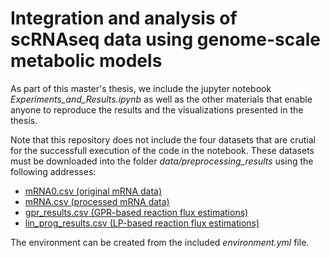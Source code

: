 # Integration and analysis of scRNAseq data using genome-scale metabolic models

As part of this master's thesis, we include the jupyter notebook *Experiments_and_Results.ipynb* as well as the other materials that enable anyone to reproduce the results and the visualizations presented in the thesis. 

Note that this repository does not include the four datasets that are crutial for the successfull execution of the code in the notebook. 
These datasets must be downloaded into the folder *data/preprocessing_results* using the following addresses:
* [mRNA0.csv  (original  mRNA data)](https://drive.google.com/file/d/1QQiPBxWf1h-Klr8FDmVS2hH2RHf2obT1/view?usp=sharing)
* [mRNA.csv (processed mRNA data)](https://drive.google.com/file/d/1knxmHTYj_aKf9zd0glEWNRTVWcXV_3NX/view?usp=sharing)
* [gpr_results.csv (GPR-based reaction flux estimations)](https://drive.google.com/file/d/1FW1NmuSrVNkSB6YZKN3KlZGRpdGHD7Um/view?usp=sharing)
* [lin_prog_results.csv (LP-based reaction flux estimations)](https://drive.google.com/file/d/1c32nJL_h1wZEBw6W4rynuiZenIzqgVYQ/view?usp=sharing)

The environment can be created from the included *environment.yml* file.
